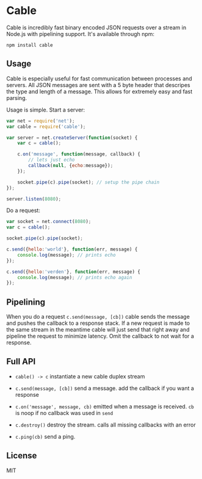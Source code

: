 # Cable

Cable is incredibly fast binary encoded JSON requests over a stream in Node.js with pipelining support.
It's available through npm:

	npm install cable

## Usage

Cable is especially useful for fast communication between processes and servers. All JSON messages
are sent with a 5 byte header that descripes the type and length of a message. This allows for extremely
easy and fast parsing.

Usage is simple. Start a server:

``` js
var net = require('net');
var cable = require('cable');

var server = net.createServer(function(socket) {
	var c = cable();

	c.on('message', function(message, callback) {
		// lets just echo
		callback(null, {echo:message});
	});

	socket.pipe(c).pipe(socket); // setup the pipe chain
});

server.listen(8080);
```

Do a request:

``` js
var socket = net.connect(8080);
var c = cable();

socket.pipe(c).pipe(socket);

c.send({hello:'world'}, function(err, message) {
	console.log(message); // prints echo
});

c.send({hello:'verden'}, function(err, message) {
	console.log(message); // prints echo again
});
```

## Pipelining

When you do a request `c.send(message, [cb])` cable sends the message and pushes the callback to a response stack. If a new request is made to the same stream in the meantime cable will just send that right away and pipeline the request to minimize latency. Omit the callback to not wait for a response.

## Full API

* `cable() -> c` instantiate a new cable duplex stream

* `c.send(message, [cb])` send a message. add the callback if you want a response

* `c.on('message', message, cb)` emitted when a message is received. `cb` is noop if no callback was used in `send`

* `c.destroy()` destroy the stream. calls all missing callbacks with an error

* `c.ping(cb)` send a ping.

## License

MIT